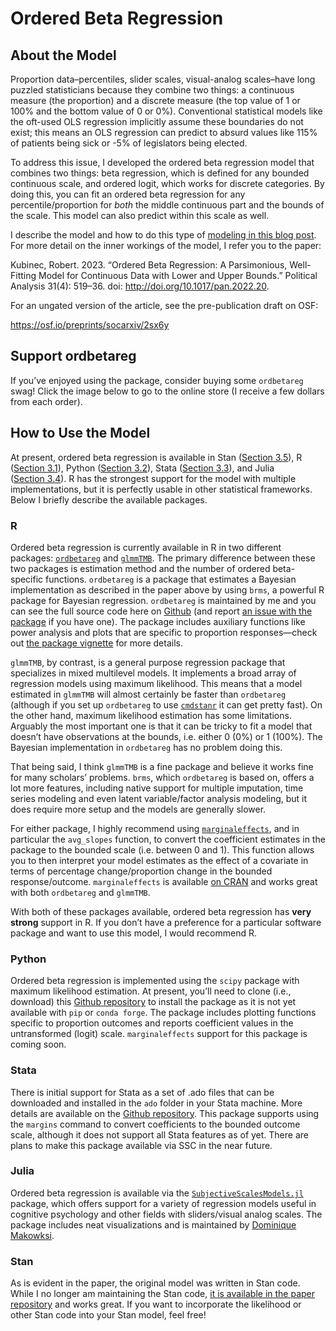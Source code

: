 # Ordered Beta Regression


## About the Model

Proportion data–percentiles, slider scales, visual-analog scales–have
long puzzled statisticians because they combine two things: a continuous
measure (the proportion) and a discrete measure (the top value of 1 or
100% and the bottom value of 0 or 0%). Conventional statistical models
like the oft-used OLS regression implicitly assume these boundaries do
not exist; this means an OLS regression can predict to absurd values
like 115% of patients being sick or -5% of legislators being elected.

To address this issue, I developed the ordered beta regression model
that combines two things: beta regression, which is defined for any
bounded continuous scale, and ordered logit, which works for discrete
categories. By doing this, you can fit an ordered beta regression for
any percentile/proportion for *both* the middle continuous part and the
bounds of the scale. This model can also predict within this scale as
well.

I describe the model and how to do this type of [modeling in this blog
post](https://www.robertkubinec.com/post/limited_dvs/). For more detail
on the inner workings of the model, I refer you to the paper:

Kubinec, Robert. 2023. “Ordered Beta Regression: A Parsimonious,
Well-Fitting Model for Continuous Data with Lower and Upper Bounds.”
Political Analysis 31(4): 519–36. doi:
<http://doi.org/10.1017/pan.2022.20>.

For an ungated version of the article, see the pre-publication draft on
OSF:

<https://osf.io/preprints/socarxiv/2sx6y>

## Support ordbetareg

If you’ve enjoyed using the package, consider buying some `ordbetareg`
swag! Click the image below to go to the online store (I receive a few
dollars from each order).

## How to Use the Model

At present, ordered beta regression is available in Stan
(<a href="#sec-stan" class="quarto-xref">Section 3.5</a>), R
(<a href="#sec-r" class="quarto-xref">Section 3.1</a>), Python
(<a href="#sec-python" class="quarto-xref">Section 3.2</a>), Stata
(<a href="#sec-stata" class="quarto-xref">Section 3.3</a>), and Julia
(<a href="#sec-julia" class="quarto-xref">Section 3.4</a>). R has the
strongest support for the model with multiple implementations, but it is
perfectly usable in other statistical frameworks. Below I briefly
describe the available packages.

### R

Ordered beta regression is currently available in R in two different
packages:
[`ordbetareg`](https://cran.r-project.org/web/packages/ordbetareg/index.html)
and
[`glmmTMB`](https://cran.r-project.org/web/packages/glmmTMB/index.html).
The primary difference between these two packages is estimation method
and the number of ordered beta-specific functions. `ordbetareg` is a
package that estimates a Bayesian implementation as described in the
paper above by using `brms`, a powerful R package for Bayesian
regression. `ordbetareg` is maintained by me and you can see the full
source code here on
[Github](https://github.com/saudiwin/ordbetareg_pack) (and report [an
issue with the
package](https://github.com/saudiwin/ordbetareg_pack/issues) if you have
one). The package includes auxiliary functions like power analysis and
plots that are specific to proportion responses—check out [the package
vignette](https://cran.r-project.org/web/packages/ordbetareg/index.html)
for more details.

`glmmTMB`, by contrast, is a general purpose regression package that
specializes in mixed multilevel models. It implements a broad array of
regression models using maximum likelihood. This means that a model
estimated in `glmmTMB` will almost certainly be faster than `ordbetareg`
(although if you set up `ordbetareg` to use
[`cmdstanr`](https://mc-stan.org/cmdstanr/) it can get pretty fast). On
the other hand, maximum likelihood estimation has some limitations.
Arguably the most important one is that it can be tricky to fit a model
that doesn’t have observations at the bounds, i.e. either 0 (0%) or 1
(100%). The Bayesian implementation in `ordbetareg` has no problem doing
this.

That being said, I think `glmmTMB` is a fine package and believe it
works fine for many scholars’ problems. `brms`, which `ordbetareg` is
based on, offers a lot more features, including native support for
multiple imputation, time series modeling and even latent
variable/factor analysis modeling, but it does require more setup and
the models are generally slower.

For either package, I highly recommend using
[`marginaleffects`](https://marginaleffects.com/), and in particular the
`avg_slopes` function, to convert the coefficient estimates in the
package to the bounded scale (i.e. between 0 and 1). This function
allows you to then interpret your model estimates as the effect of a
covariate in terms of percentage change/proportion change in the bounded
response/outcome. `marginaleffects` is available [on
CRAN](https://cran.r-project.org/web/packages/marginaleffects/index.html)
and works great with both `ordbetareg` and `glmmTMB`.

With both of these packages available, ordered beta regression has
**very strong** support in R. If you don’t have a preference for a
particular software package and want to use this model, I would
recommend R.

### Python

Ordered beta regression is implemented using the `scipy` package with
maximum likelihood estimation. At present, you’ll need to clone (i.e.,
download) this [Github
repository](https://github.com/saudiwin/ordbetareg_py) to install the
package as it is not yet available with `pip` or `conda forge`. The
package includes plotting functions specific to proportion outcomes and
reports coefficient values in the untransformed (logit) scale.
`marginaleffects` support for this package is coming soon.

### Stata

There is initial support for Stata as a set of .ado files that can be
downloaded and installed in the `ado` folder in your Stata machine. More
details are available on the [Github
repository](https://github.com/saudiwin/ordbetareg_stata). This package
supports using the `margins` command to convert coefficients to the
bounded outcome scale, although it does not support all Stata features
as of yet. There are plans to make this package available via SSC in the
near future.

### Julia

Ordered beta regression is available via the
[`SubjectiveScalesModels.jl`](https://github.com/DominiqueMakowski/SubjectiveScalesModels.jl/tree/825f3fc089e64361e72e1a336003ea78320dc496)
package, which offers support for a variety of regression models useful
in cognitive psychology and other fields with sliders/visual analog
scales. The package includes neat visualizations and is maintained by
[Dominique Makowksi](https://dominiquemakowski.github.io/).

### Stan

As is evident in the paper, the original model was written in Stan code.
While I no longer am maintaining the Stan code, [it is available in the
paper
repository](https://github.com/saudiwin/ordbetareg/blob/master/beta_logit.stan)
and works great. If you want to incorporate the likelihood or other Stan
code into your Stan model, feel free!
